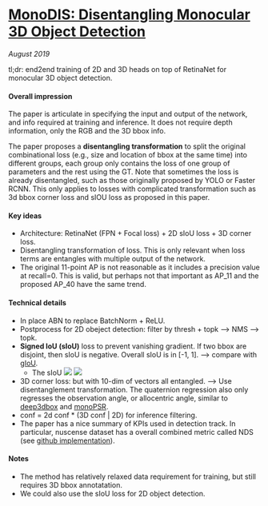 # [MonoDIS: Disentangling Monocular 3D Object Detection](https://arxiv.org/abs/1905.12365) 

_August 2019_

tl;dr: end2end training of 2D and 3D heads on top of RetinaNet for monocular 3D object detection.

#### Overall impression
The paper is articulate in specifying the input and output of the network, and info required at training and inference. It does not require depth information, only the RGB and the 3D bbox info.

The paper proposes a **disentangling transformation** to split the original combinational loss (e.g., size and location of bbox at the same time) into different groups, each group only contains the loss of one group of parameters and the rest using the GT. Note that sometimes the loss is already disentangled, such as those originally proposed by YOLO or Faster RCNN. This only applies to losses with complicated transformation such as 3d bbox corner loss and sIOU loss as proposed in this paper. 

#### Key ideas
- Architecture: RetinaNet (FPN + Focal loss) + 2D sIoU loss + 3D corner loss.
- Disentangling transformation of loss. This is only relevant when loss terms are entangles with multiple output of the network.
- The original 11-point AP is not reasonable as it includes a precision value at recall=0. This is valid, but perhaps not that important as AP_11 and the proposed AP_40 have the same trend.

#### Technical details
- In place ABN to replace BatchNorm + ReLU.
- Postprocess for 2D obeject detection: filter by thresh + topk --> NMS --> topk.
- **Signed IoU (sIoU)** loss to prevent vanishing gradient. If two bbox are disjoint, then sIoU is negative. Overall sIoU is in [-1, 1]. --> compare with [gIoU](giou.md).
	- The sIoU
	![](https://pic3.zhimg.com/80/v2-023352d72006fe9638fb9b7d7844e096_hd.jpg)
	![](https://pic2.zhimg.com/80/v2-7a4288ce85acb4c859e8e5bc12e53769_hd.jpg)
- 3D corner loss: but with 10-dim of vectors all entangled. --> Use disentanglement transformation. The quaternion regression also only regresses the observation angle, or allocentric angle, similar to [deep3dbox](deep3dbox.md) and [monoPSR](monopsr.md).
- conf = 2d conf * (3D conf | 2D) for inference filtering.
- The paper has a nice summary of KPIs used in detection track. In particular, nuscense dataset has a overall combined metric called NDS (see [github implementation](https://github.com/nutonomy/nuscenes-devkit/tree/master/python-sdk/nuscenes/eval/detection)).

#### Notes
- The method has relatively relaxed data requirement for training, but still requires 3D bbox annotatation.
- We could also use the sIoU loss for 2D object detection.

